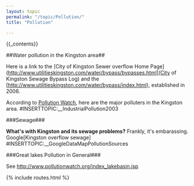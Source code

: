 ```yaml
---
layout: topic
permalink: "/topic/Pollution/"
title: "Pollution"

---
```


{{_contents}}

##Water pollution in the Kingston area##

  Here is a link to the [City of Kingston Sewer overflow Home Page](http://www.utilitieskingston.com/water/bypass/bypasses.html](City of Kingston Sewage Bypass Log) and the [http://www.utilitieskingston.com/water/bypass/index.html), established in 2006.

According to [Pollution Watch](http://www.pollutionwatch.org/), here are the major polluters in the Kingston area.
#INSERTTOPIC:__IndustrialPollution2003

###Sewage###

**What's with Kingston and its sewage problems?**  Frankly, it's embarassing.
Google[Kingston overflow sewage]
#INSERTTOPIC:__GoogleDataMapPollutionSources

###Great lakes Pollution in General###

See http://www.pollutionwatch.org/index_lakebasin.jsp

{% include routes.html %}
